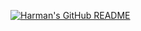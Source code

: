 [![Harman's GitHub README](https://api.harmansandhu.tech/?username=harman-sandhu)](https://github.com/Harman-Sandhu/github-readme-generator)
